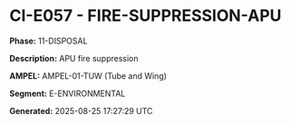 # CI-E057 - FIRE-SUPPRESSION-APU

**Phase:** 11-DISPOSAL

**Description:** APU fire suppression

**AMPEL:** AMPEL-01-TUW (Tube and Wing)

**Segment:** E-ENVIRONMENTAL

**Generated:** 2025-08-25 17:27:29 UTC
